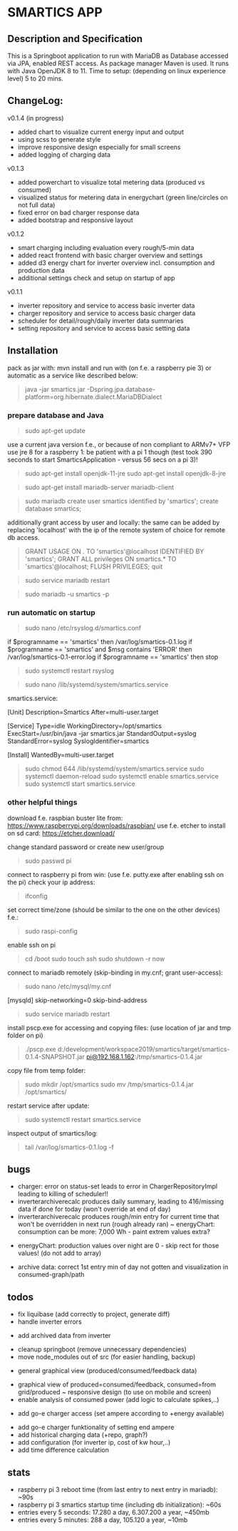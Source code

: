# SMARTICS APP

## Description and Specification
This is a Springboot application to run with MariaDB as Database accessed via JPA, enabled REST access. As package manager Maven is used.
It runs with Java OpenJDK 8 to 11.
Time to setup: (depending on linux experience level) 5 to 20 mins.


## ChangeLog:

v0.1.4 (in progress)
- added chart to visualize current energy input and output
- using scss to generate style
- improve responsive design especially for small screens
- added logging of charging data

v0.1.3
- added powerchart to visualize total metering data (produced vs consumed)
- visualized status for metering data in energychart (green line/circles on not full data)
- fixed error on bad charger response data
- added bootstrap and responsive layout

v0.1.2
- smart charging including evaluation every rough/5-min data
- added react frontend with basic charger overview and settings
- added d3 energy chart for inverter overview incl. consumption and production data
- additional settings check and setup on startup of app

v0.1.1
- inverter repository and service to access basic inverter data
- charger repository and service to access basic charger data
- scheduler for detail/rough/daily inverter data summaries
- setting repository and service to access basic setting data


## Installation
pack as jar with: mvn install
and run with (on f.e. a raspberry pie 3) or automatic as a service like described below:
> java -jar smartics.jar -Dspring.jpa.database-platform=org.hibernate.dialect.MariaDBDialect

### prepare database and Java

> sudo apt-get update

use a current java version f.e., or because of non compliant to ARMv7+ VFP use jre 8 for a raspberry 1:
be patient with a pi 1 though (test took 390 seconds to start SmarticsApplication - versus 56 secs on a pi 3)!
> sudo apt-get install openjdk-11-jre
> sudo apt-get install openjdk-8-jre

> sudo apt-get install mariadb-server mariadb-client

> sudo mariadb
> create user smartics identified by 'smartics';
> create database smartics;

additionally grant access by user and locally:
the same can be added by replacing 'localhost' with the ip of the remote system of choice for remote db access.

> GRANT USAGE ON *.* TO 'smartics'@localhost IDENTIFIED BY 'smartics';
> GRANT ALL privileges ON smartics.* TO 'smartics'@localhost;
> FLUSH PRIVILEGES;
> quit

> sudo service mariadb restart

> sudo mariadb -u smartics -p

### run automatic on startup

> sudo nano /etc/rsyslog.d/smartics.conf

if $programname == 'smartics' then /var/log/smartics-0.1.log
if $programname == 'smartics' and $msg contains 'ERROR' then /var/log/smartics-0.1-error.log
if $programname == 'smartics' then stop

> sudo systemctl restart rsyslog

> sudo nano /lib/systemd/system/smartics.service

smartics.service:

 [Unit]
 Description=Smartics
 After=multi-user.target

 [Service]
 Type=idle
 WorkingDirectory=/opt/smartics
 ExecStart=/usr/bin/java -jar smartics.jar
 StandardOutput=syslog
 StandardError=syslog
 SyslogIdentifier=smartics

 [Install]
 WantedBy=multi-user.target

> sudo chmod 644 /lib/systemd/system/smartics.service
> sudo systemctl daemon-reload
> sudo systemctl enable smartics.service
> sudo systemctl start smartics.service

### other helpful things

download f.e. raspbian buster lite from: https://www.raspberrypi.org/downloads/raspbian/
use f.e. etcher to install on sd card: https://etcher.download/

change standard password or create new user/group
> sudo passwd pi

connect to raspberry pi from win: (use f.e. putty.exe after enabling ssh on the pi)
check your ip address:
> ifconfig

set correct time/zone (should be similar to the one on the other devices) f.e.:
> sudo raspi-config

enable ssh on pi
> cd /boot
> sudo touch ssh
> sudo shutdown -r now

connect to mariadb remotely (skip-binding in my.cnf; grant user-access):
> sudo nano /etc/mysql/my.cnf

 [mysqld]
 skip-networking=0
 skip-bind-address

> sudo service mariadb restart

install pscp.exe for accessing and copying files: (use location of jar and tmp folder on pi)
> ./pscp.exe d:/development/workspace2019/smartics/target/smartics-0.1.4-SNAPSHOT.jar pi@192.168.1.162:/tmp/smartics-0.1.4.jar

copy file from temp folder:
> sudo mkdir /opt/smartics
> sudo mv /tmp/smartics-0.1.4.jar /opt/smartics/

restart service after update:
> sudo systemctl restart smartics.service

inspect output of smartics/log:
> tail /var/log/smartics-0.1.log -f


## bugs
- charger: error on status-set leads to error in ChargerRepositoryImpl leading to killing of scheduler!!
- inverterarchiverecalc produces daily summary, leading to 416/missing data if done for today (won't override at end of day)
- inverterarchiverecalc produces rough/min entry for current time that won't be overridden in next run (rough already ran)
~ energyChart: consumption can be more: 7,000 Wh - paint extrem values extra?
+ energyChart: production values over night are 0 - skip rect for those values! (do not add to array)
- archive data: correct 1st entry min of day not gotten and visualization in consumed-graph/path


## todos
- fix liquibase (add correctly to project, generate diff)
- handle inverter errors
+ add archived data from inverter
- cleanup springboot (remove unnecessary dependencies)
- move node_modules out of src (for easier handling, backup)

+ general graphical view (produced/consumed/feedback data)
- graphical view of produced=consumed/feedback, consumed=from grid/produced
~ responsive design (to use on mobile and screen)
- enable analysis of consumed power (add logic to calculate spikes,..)
+ add go-e charger access (set ampere according to +energy available)
- add go-e charger funktionality of setting end ampere
- add historical charging data (+repo, graph?)
- add configuration (for inverter ip, cost of kw hour,..)
- add time difference calculation


## stats

- raspberry pi 3 reboot time (from last entry to next entry in mariadb): ~90s
- raspberry pi 3 smartics startup time (including db initialization): ~60s
- entries every 5 seconds: 17.280 a day, 6.307.200 a year, ~450mb
- entries every 5 minutes: 288 a day, 105.120 a year, ~10mb

